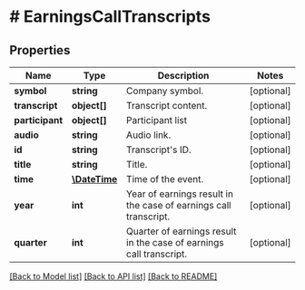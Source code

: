 # # EarningsCallTranscripts

## Properties

Name | Type | Description | Notes
------------ | ------------- | ------------- | -------------
**symbol** | **string** | Company symbol. | [optional]
**transcript** | **object[]** | Transcript content. | [optional]
**participant** | **object[]** | Participant list | [optional]
**audio** | **string** | Audio link. | [optional]
**id** | **string** | Transcript&#39;s ID. | [optional]
**title** | **string** | Title. | [optional]
**time** | [**\DateTime**](\DateTime.md) | Time of the event. | [optional]
**year** | **int** | Year of earnings result in the case of earnings call transcript. | [optional]
**quarter** | **int** | Quarter of earnings result in the case of earnings call transcript. | [optional]

[[Back to Model list]](../../README.md#models) [[Back to API list]](../../README.md#endpoints) [[Back to README]](../../README.md)
